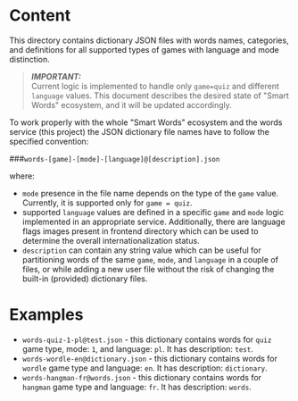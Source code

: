 # Content
This directory contains dictionary JSON files with words
names, categories, and definitions for all supported types
of games with language and mode distinction.

> ***IMPORTANT:***<br>
> Current logic is implemented to handle only `game=quiz`
> and different `language` values. This document describes
> the desired state of "Smart Words" ecosystem, and it will
> be updated accordingly.

To work properly with the whole "Smart Words" ecosystem and
the words service (this project) the JSON dictionary file
names have to follow the specified convention:

###`words-[game]-[mode]-[language]@[description].json`

where:
* `mode` presence in the file name depends on the type
  of the `game` value. Currently, it is supported only
  for `game = quiz`.
* supported `language` values are defined in a specific
  `game` and `mode` logic implemented in an appropriate
  service. Additionally, there are language flags images
  present in frontend directory which can be used to
  determine the overall internationalization status.
* `description` can contain any string value which can be
  useful for partitioning words of the same `game`, `mode`,
  and `language` in a couple of files, or while adding a
  new user file without the risk of changing the built-in
  (provided) dictionary files.

# Examples
* `words-quiz-1-pl@test.json` - this dictionary contains
  words for `quiz` game type, mode: `1`, and language: `pl`.
  It has description: `test`.
* `words-wordle-en@dictionary.json` - this dictionary
  contains words for `wordle` game type and language: `en`.
  It has description: `dictionary`.
* `words-hangman-fr@words.json` - this dictionary contains
  words for `hangman` game type and language: `fr`.
  It has description: `words`.

